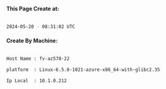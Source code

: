 
   
#### This Page Create at:

```bash

2024-05-20 - 08:31:02 UTC

```

#### Create By Machine:

```bash

Host Name : fv-az570-22

platform  : Linux-6.5.0-1021-azure-x86_64-with-glibc2.35

Ip Local  : 10.1.0.212

```

